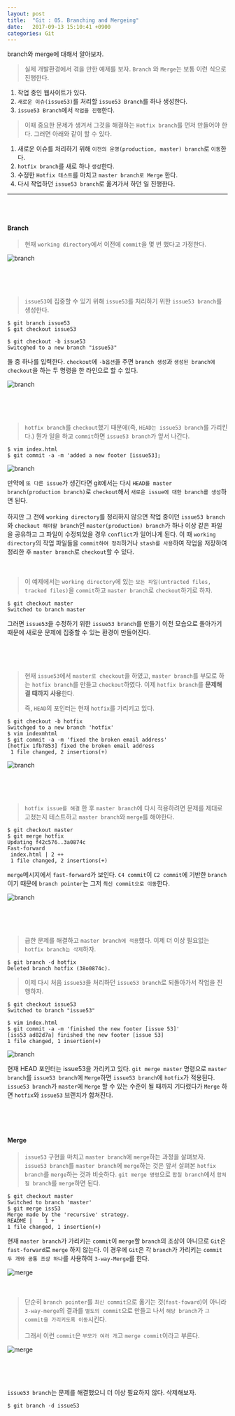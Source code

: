```yaml
---
layout: post
title:  "Git : 05. Branching and Mergeing"
date:   2017-09-13 15:10:41 +0900
categories: Git
---
```




branch와 merge에 대해서 알아보자.

> 실제 개발환경에서 겪을 만한 예제를 보자. `Branch` 와 `Merge`는 보통 이런 식으로 진행한다.

1. 작업 중인 웹사이트가 있다.
2. `새로운 이슈(issue53)`를 처리할 `issue53 Branch`를 하나 생성한다.
3. `issue53 Branch`에서 `작업을 진행`한다.

> 이때 중요한 문제가 생겨서 그것을 해결하는 `Hotfix branch`를 먼저 만들어야 한다. 그러면 아래와 같이 할 수 있다.

1. 새로운 이슈를 처리하기 위해 `이전의 운영(production, master) branch`로 `이동`한다.
2. `hotfix branch`를 새로 하나 `생성`한다.
3. 수정한 `Hotfix 테스트`를 마치고 `master branch로 Merge` 한다.
4. 다시 작업하던 `issue53 branch`로 옮겨가서 하던 일 진행한다.

<hr><br><br>

#### Branch

> 현재 `working directory`에서 이전에 `commit`을 몇 번 했다고 가정한다.

![branch](https://git-scm.com/book/en/v2/images/basic-branching-1.png)

<br><br><br>

> `issue53`에 집중할 수 있기 위해 `issue53`를 처리하기 위한 `issue53 branch`를 생성한다.

```
$ git branch issue53
$ git checkout issue53
```


```
$ git checkout -b issue53
Switcghed to a new branch "issue53"
```
둘 중 하나를 입력한다. `checkout`에 `-b옵션`을 주면 `branch 생성`과 `생성된 branch에 checkout`을 하는 두 명령을 한 라인으로 할 수 있다.

![branch](https://git-scm.com/book/en/v2/images/basic-branching-2.png)



<br><br><br>

> `hotfix branch`를 `checkout`했기 때문에(즉, `HEAD는 issue53 branch`를 가리킨다.) 뭔가 일을 하고 `commit`하면 `issue53 branch`가 앞서 나간다.

```
$ vim index.html
$ git commit -a -m 'added a new footer [issue53];
```

![branch](https://git-scm.com/book/en/v2/images/basic-branching-3.png)

만약에 `또 다른 issue`가 생긴다면 git에서는 다시 `HEAD를 master branch(production branch)`로 `checkout`해서 `새로운 issue에 대한 branch를 생성`하면 된다. <br><br>
하지만 그 전에 `working directory`를 정리하지 않으면 작업 중이던 `issue53 branch`와 `checkout 해야할 branch`인 `master(production) branch`가 하나 이상 같은 파일을 공유하고 그 파일이 수정되었을 경우 `conflict`가 일어나게 된다. 이 때 `working directory`의 작업 파일들을 `commit하여 정리`하거나 `stash를 사용`하여 작업을 저장하여 정리한 후 `master branch`로 `checkout`할 수 있다. <br><br><br>

>이 예제에서는 `working directory`에 있는 `모든 파일(untracted files, tracked files)`을 `commit`하고 `master branch`로 `checkout`하기로 하자.


```
$ git checkout master
Switched to branch master
```

그러면 `issue53`을 수정하기 위한 `issue53 branch`를 만들기 이전 모습으로 돌아가기 때문에 새로운 문제에 집중할 수 있는 환경이 만들어진다.

<br><br><br>

> 현재 `issue53`에서 `master로 checkout`을 하였고, `master branch`를 부모로 하는 `hotfix branch`를 만들고 `checkout`하였다. 이제 `hotfix branch`를 **문제해결 때까지 사용**한다.
>
> 즉, `HEAD`의 포인터는 현재 `hotfix`를 가리키고 있다.


```
$ git checkout -b hotfix
Switchged to a new branch 'hotfix'
$ vim indexmhtml
$ git commit -a -m 'fixed the broken email address'
[hotfix 1fb7853] fixed the broken email address
 1 file changed, 2 insertions(+)
```

![branch](https://git-scm.com/book/en/v2/images/basic-branching-4.png)

<br><br><br>


> `hotfix issue를 해결` 한 후 `master branch`에 다시 적용하려면 문제를 제대로 고쳤는지 테스트하고 `master branch`와 `merge`를 해야한다.

```
$ git checkout master
$ git merge hotfix
Updating f42c576..3a0874c
Fast-forward
 index.html | 2 ++
 1 file changed, 2 insertions(+)
```
`merge`메시지에서 `fast-forward`가 보인다. `C4 commit`이 `C2 commit`에 기반한 `branch`이기 때문에 `branch pointer`는 그저 `최신 commit으로 이동`한다.

![branch](https://git-scm.com/book/en/v2/images/basic-branching-5.png)

<br><br><br>

> 급한 문제를 해결하고 `master branch에 적용`했다. 이제 더 이상 필요없는 `hotfix branch는 삭제`하자.

```
$ git branch -d hotfix
Deleted branch hotfix (38o0874c).
```

> 이제 다시 처음 `issue53`을 처리하던 `issue53 branch`로 되돌아가서 작업을 진행하자.

```
$ git checkout issue53
Switched to branch "issue53"

$ vim index.html
$ git commit -a -m 'finished the new footer [issue 53]'
[iss53 ad82d7a] finished the new footer [issue 53]
1 file changed, 1 insertion(+)
```

![branch](https://git-scm.com/book/en/v2/images/basic-branching-6.png)

현재 HEAD 포인터는 issue53을 가리키고 있다. `git merge master` 명령으로 `master branch`를 `issue53 branch`에 `Merge`하면 `issue53 branch`에 `hotfix`가 적용된다.
`issue53 branch`가 `master`에 `Merge` 할 수 있는 수준이 될 때까지 기다렸다가 `Merge` 하면 `hotfix`와 `issue53` 브랜치가 합쳐진다.

<br><br><br>

#### Merge

> `issue53` 구현을 마치고 `master branch`에 `merge`하는 과정을 살펴보자. `issue53 branch`를 `master branch`에 `merge`하는 것은 앞서 살펴본 `hotfix branch`를 `merge`하는 것과 비슷하다. `git merge 명령`으로 `합칠 branch`에서 `합쳐질 branch`를 `merge`하면 된다.

```
$ git checkout master
Switched to branch 'master'
$ git merge iss53
Merge made by the 'recursive' strategy.
README |    1 +
1 file changed, 1 insertion(+)
```

현재 `master branch`가 가리키는 `commit`이 `merge`할 `branch`의 조상이 아니므로 `Git`은 `fast-forward`로 `merge` 하지 않는다. 이 경우에 `Git`은 각 `branch`가 가리키는 `commit 두 개와 공통 조상 하나`를 사용하여 `3-way-Merge`를 한다.

![merge](https://git-scm.com/book/en/v2/images/basic-merging-1.png)
<br><br><br>

> 단순히 `branch pointer`를 `최신 commit`으로 옮기는 것(`fast-foward`)이 아니라 `3-way-merge`의 결과를 `별도의 commit`으로 만들고 나서 `해당 branch`가 `그 commit을 가리키도록 이동`시킨다. <br><br>
그래서 이런 `commit`은 `부모가 여러 개`고 `merge commit`이라고 부른다.

![merge](https://git-scm.com/book/en/v2/images/basic-merging-2.png)

<br><br><br>

`issue53 branch`는 문제를 해결했으니 더 이상 필요하지 않다. 삭제해보자.

```
$ git branch -d issue53
```

<br><br><br>
